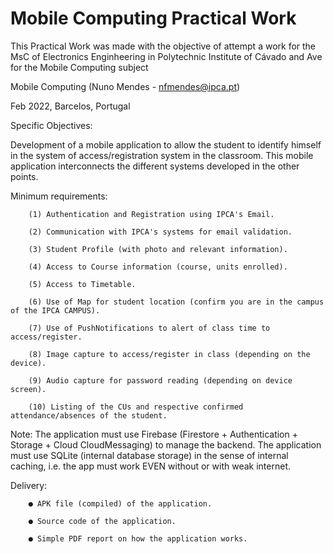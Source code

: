# Mobile Computing  Practical Work

This Practical Work was made with the objective of attempt a work for the MsC of Electronics Enginheering in Polytechnic Institute of Cávado and Ave for the Mobile Computing subject

Mobile Computing (Nuno Mendes - nfmendes@ipca.pt)

Feb 2022, Barcelos, Portugal

Specific Objectives:
    
  Development of a mobile application to allow the student to identify himself in the system of
  access/registration system in the classroom. This mobile application interconnects the different systems
  developed in the other points.
  
Minimum requirements:

        (1) Authentication and Registration using IPCA's Email.

        (2) Communication with IPCA's systems for email validation.
        
        (3) Student Profile (with photo and relevant information).
        
        (4) Access to Course information (course, units enrolled).
        
        (5) Access to Timetable.
        
        (6) Use of Map for student location (confirm you are in the campus of the IPCA CAMPUS).
        
        (7) Use of PushNotifications to alert of class time to access/register.
        
        (8) Image capture to access/register in class (depending on the device).
        
        (9) Audio capture for password reading (depending on device screen).
        
        (10) Listing of the CUs and respective confirmed attendance/absences of the student.
    
  Note: The application must use Firebase (Firestore + Authentication + Storage + Cloud CloudMessaging) to manage the backend. The application must use SQLite (internal database storage) in the sense of internal caching, i.e. the app must work EVEN without or with weak internet.
  
   Delivery:
        
        ● APK file (compiled) of the application.
        
        ● Source code of the application.
        
        ● Simple PDF report on how the application works.
